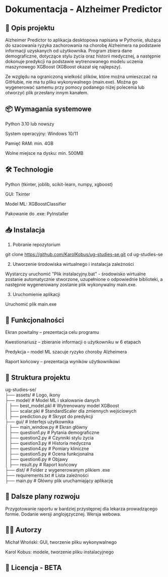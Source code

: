 # Dokumentacja - Alzheimer Predictor

## 📌 Opis projektu

Alzheimer Predictor to aplikacja desktopowa napisana w Pythonie, służąca do szacowania ryzyka zachorowania na chorobę Alzheimera na podstawie informacji uzyskanych od użytkownika. Program zbiera dane demograficzne, dotyczące stylu życia oraz historii medycznej, a następnie dokonuje predykcji na podstawie wytrenowanego modelu uczenia maszynowego XGBoost (XGBoost okazał się najlepszy).

Ze względu na ograniczoną wielkość plików, które można umieszczać na GitHubie, nie ma tu pliku wykonywalnego (main.exe). Można go wygenerować samemu przy pomocy podanego niżej polecenia lub otworzyć plik przesłany innym kanałem.

## 📦 Wymagania systemowe

Python 3.10 lub nowszy

System operacyjny: Windows 10/11

Pamięć RAM: min. 4GB

Wolne miejsce na dysku: min. 500MB

## 🛠 Technologie

Python (tkinter, joblib, scikit-learn, numpy, xgboost)

GUI: Tkinter

Model ML: XGBoostClassifier

Pakowanie do .exe: PyInstaller

## 📥 Instalacja

1. Pobranie repozytorium

 git clone https://github.com/KarolKobus/ug-studies-se.git
 cd ug-studies-se

2. Utworzenie środowiska wirtualnego i instalacja zależności

 Wystarczy uruchomić "Plik instalacyjny.bat" - środowisko wirtualne zostanie automatycznie stworzone, uzupełnione o odpowiednie biblioteki, a następnie
 wygenerowany zostanie plik wykonywalny main.exe.

3. Uruchomienie aplikacji

 Uruchomić plik main.exe
   

## 🎯 Funkcjonalności

Ekran powitalny – prezentacja celu programu

Kwestionariusz – zbieranie informacji o użytkowniku w 6 etapach

Predykcja – model ML szacuje ryzyko choroby Alzheimera

Raport końcowy – prezentacja wyników użytkownikowi

## 📑 Struktura projektu

ug-studies-se/<br />
├── assets/                 # Logo, ikony<br />
├── model/                  # Model ML i skalowanie danych<br />
│   ├── best_model.pkl      # Wytrenowany model XGBoost<br />
│   ├── scalar.pkl          # StandardScaler dla zmiennych wejściowych<br />
│   ├── prediction.py       # Skrypt do predykcji<br />
├── gui/                    # Interfejs użytkownika<br />
│   ├── main_window.py      # Ekran główny<br />
│   ├── question1.py        # Pytania demograficzne<br />
│   ├── question2.py        # Czynniki stylu życia<br />
│   ├── question3.py        # Historia medyczna<br />
│   ├── question4.py        # Pomiary kliniczne<br />
│   ├── question5.py        # Ocena funkcjonalna<br />
│   ├── question6.py        # Objawy<br />
│   ├── result.py           # Raport końcowy<br />
├── dist/                   # Folder z wygenerowanym plikiem .exe<br />
├── requirements.txt        # Lista zależności<br />
├── main.py                 # Główny plik uruchamiający aplikację<br />

## 📌 Dalsze plany rozwoju
Przygotowanie raportu w bardziej przystępnej dla lekarza prowadzącego formie.
Dodanie wersji anglojęzycznej.
Wersja webowa.

## 👨‍💻 Autorzy

Michał Wroński: GUI, tworzenie pliku wykonywalnego

Karol Kobus: modele, tworzenie pliku instalacyjnego

## 📝 Licencja - BETA
